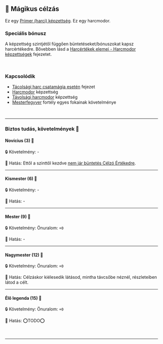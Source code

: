 ## 🔵 Mágikus célzás

Ez egy [Primer (harci) képzettség](../017_primer_szekunder_ismeretek.md). Ez egy harcmodor.

### Speciális bónusz

A képzettség szintjétől függően büntetéseket/bónuszokat kapsz harcértékedre. Bővebben lásd a [Harcértékek elemei - Harcmodor képzettségek](../062_02_harcmodor_kepzettsegek_es_bonuszaik.md) fejezetet.

<br />

### Kapcsolódik

- [Tácolsági harc csatamágia esetén](../076_tavharc_csatamagia_eseten.md) fejezet
- [Harcmodor](harcmodor.md) képzettség
- [Távolsági harcmodor](tavolsagi_harcmodor.md) képzettség
- [Mesterfegyver](../fortelyok.harci/mesterfegyver.md) fortély egyes fokainak követelménye

<br />

---
### Biztos tudás, követelmények 📖

#### Novícius (3) 📖

🔒 Követelmény: -

🌟 Hatás: Ettől a szinttől kezdve [nem jár büntetés Célzó Értékedre](../062_02_harcmodor_kepzettsegek_es_bonuszaik.md).

---
#### Kismester (6) 📖

🔒 Követelmény: -

🌟 Hatás: -

---
#### Mester (9) 📖

🔒 Követelmény: Önuralom: `+0`

🌟 Hatás: -

---
#### Nagymester (12) 📖

🔒 Követelmény: Önuralom: `+0`

🌟 Hatás: Célzáskor kiélesedik látásod, mintha távcsőbe néznél, részleteiben látod a célt.

---
#### Élő legenda (15) 📖

🔒 Követelmény: Önuralom: `+0`

🌟 Hatás: ⭕TODO⭕

<br />

---

